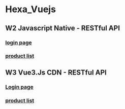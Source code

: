 # Hexa_Vuejs

## W2 Javascript Native - RESTful API
### [login page](https://tsuifei.github.io/Hexa_Vuejs/W2/index.html)
### [product list](https://tsuifei.github.io/Hexa_Vuejs/W2/productList.html)

## W3 Vue3.Js CDN - RESTful API
### [Login page ](https://tsuifei.github.io/Hexa_Vuejs/W3/login.html)
### [product list](https://tsuifei.github.io/Hexa_Vuejs/W3/index.html)